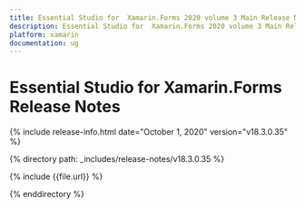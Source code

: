 ```yaml
---
title: Essential Studio for  Xamarin.Forms 2020 volume 3 Main Release Notes  
description: Essential Studio for  Xamarin.Forms 2020 volume 3 Main Release Notes  
platform: xamarin
documentation: ug
---
```


# Essential Studio for  Xamarin.Forms  Release Notes  

{% include release-info.html date="October 1, 2020"  version="v18.3.0.35" %} 


{% directory path: _includes/release-notes/v18.3.0.35 %}

{% include {{file.url}} %}

{% enddirectory %}